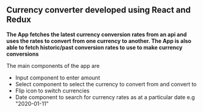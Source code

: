 ## Currency converter developed using React and Redux

**The App fetches the latest currency conversion rates from an api and uses the rates to convert from one currency to another. The App is also able to fetch historic/past conversion rates to use to make currency conversions**

The main components of the app are

- Input component to enter amount
- Select component to select the currency to convert from and convert to
- Flip icon to switch currencies
- Date component to search for currency rates as at a particular date e.g "2020-01-11"
